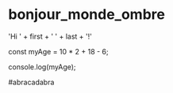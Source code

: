 # bonjour_monde_ombre
'Hi ' + first + ' ' + last + '!'

const myAge = 10 * 2 + 18 - 6;

console.log(myAge);

#abracadabra
